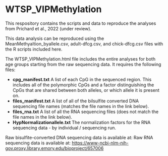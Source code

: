 # WTSP_VIPMethylation

This respository contains the scripts and data to reproduce the analyses from Prichard et al., 2022 (under review).

This data analysis can be reproduced using the MeanMethyaltion_byallele.csv, adult-dfcg.csv, and chick-dfcg.csv files with the R scripts included here.

The WTSP_VIPMethylation.html file includes the entire analyses for both age groups starting from the raw sequencing data. It requires the following files:
  * **cpg_manifest.txt** A list of each CpG in the sequenced region. This includes all of the polymorphic CpGs and a factor distinguishing the CpGs that are shared between both alleles, or which allele it is present on.
  * **files_manifest.txt** A list of all of the bilsulfite converted DNA sequencing file names (matches the file names in the link below).
  * **files_rna.txt** A list of all the RNA sequencing files (does not match the file names in the link below).
  * **HypNormalizationallele.txt** The normalization factors for the RNA sequencing data - by individual / sequencing run. 

Raw bisulfite-converted DNA sequencing data is available at: 
Raw RNA sequencing data is available at: https://www-ncbi-nlm-nih-gov.proxy.library.emory.edu/bioproject/657006

